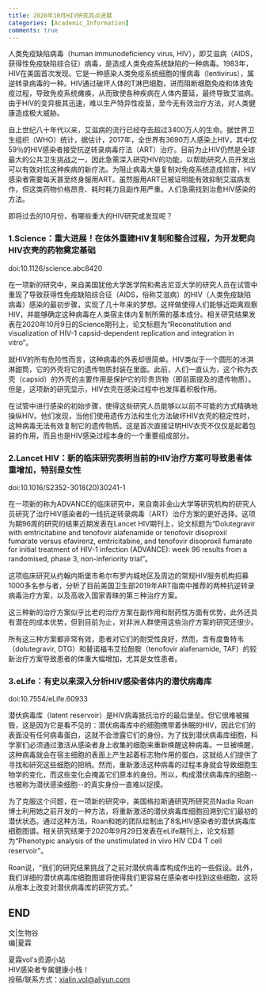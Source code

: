 ```yaml
---
title: 2020年10月HIV研究亮点进展
categories: [Academic_Information]
comments: true
---
```


人类免疫缺陷病毒（human immunodeficiency virus, HIV），即艾滋病（AIDS，获得性免疫缺陷综合征）病毒，是造成人类免疫系统缺陷的一种病毒。1983年，HIV在美国首次发现。它是一种感染人类免疫系统细胞的慢病毒（lentivirus），属逆转录病毒的一种。HIV通过破坏人体的T淋巴细胞，进而阻断细胞免疫和体液免疫过程，导致免疫系统瘫痪，从而致使各种疾病在人体内蔓延，最终导致艾滋病。由于HIV的变异极其迅速，难以生产特异性疫苗，至今无有效治疗方法，对人类健康造成极大威胁。<br>

自上世纪八十年代以来，艾滋病的流行已经夺去超过3400万人的生命。据世界卫生组织（WHO）统计，据估计，2017年，全世界有3690万人感染上HIV，其中仅59％的HIV感染者接受抗逆转录病毒疗法（ART）治疗。目前为止HIV仍然是全球最大的公共卫生挑战之一，因此急需深入研究HIV的功能，以帮助研究人员开发出可以有效对抗这种疾病的新疗法。为阻止病毒大量复制对免疫系统造成损害，HIV感染者需要每天甚至终身服用ART。虽然服用ART已被证明能有效抑制艾滋病发作，但这类药物价格昂贵、耗时耗力且副作用严重。人们急需找到治愈HIV感染的方法。<br>

即将过去的10月份，有哪些重大的HIV研究或发现呢？<br>

### 1.Science：重大进展！在体外重建HIV复制和整合过程，为开发靶向HIV衣壳的药物奠定基础 <br>
doi:10.1126/science.abc8420 <br>

在一项新的研究中，来自美国犹他大学医学院和弗吉尼亚大学的研究人员在试管中重现了导致获得性免疫缺陷综合征（AIDS，俗称艾滋病）的HIV（人类免疫缺陷病毒）感染的最初步骤，实现了几十年来的梦想。这样做使得人们能够近距离观察HIV，并能够确定这种病毒在人类宿主体内复制所需的基本成分。相关研究结果发表在2020年10月9日的Science期刊上，论文标题为“Reconstitution and visualization of HIV-1 capsid-dependent replication and integration in vitro”。 <br>

就HIV的所有危险性而言，这种病毒的外表却很简单。HIV类似于一个圆形的冰淇淋甜筒，它的外壳将它的遗传物质封装在里面。此前，人们一直认为，这个称为衣壳（capsid）的外壳的主要作用是保护它的珍贵货物（即前面提及的遗传物质）。但是，这项新的研究显示，HIV衣壳在感染过程中也发挥着积极作用。<br>

在试管中进行感染的初始步骤，使得这些研究人员能够以以前不可能的方式精确地操纵HIV。他们发现，当他们使用遗传方法和生化方法破坏HIV衣壳的稳定性时，这种病毒无法有效复制它的遗传物质。这是首次直接证明HIV衣壳不仅仅是起着包装的作用，而且也是HIV感染过程本身的一个重要组成部分。<br>

### 2.Lancet HIV：新的临床研究表明当前的HIV治疗方案可导致患者体重增加，特别是女性 <br>
doi:10.1016/S2352-3018(20)30241-1 <br>

在一项新的称为ADVANCE的临床研究中，来自南非金山大学等研究机构的研究人员研究了治疗HIV感染者的一线抗逆转录病毒（ART）治疗方案的更好选择。这项为期96周的研究的结果近期发表在Lancet HIV期刊上，论文标题为“Dolutegravir with emtricitabine and tenofovir alafenamide or tenofovir disoproxil fumarate versus efavirenz, emtricitabine, and tenofovir disoproxil fumarate for initial treatment of HIV-1 infection (ADVANCE): week 96 results from a randomised, phase 3, non-inferiority trial”。 <br>

这项临床研究从约翰内斯堡市希尔布罗内城地区及周边的常规HIV服务机构招募1000多名参与者，分析了目前美国卫生部2019年ART指南中推荐的两种抗逆转录病毒治疗方案，以及高收入国家青睐的第三种治疗方案。 <br>

这三种新的治疗方案似乎比老的治疗方案在副作用和耐药性方面有优势，此外还具有潜在的成本优势，但到目前为止，对非洲人群使用这些治疗方案的研究还很少。 <br>

所有这三种方案都非常有效，患者对它们的耐受性良好，然而，含有度鲁特韦（dolutegravir, DTG）和替诺福韦艾拉酚胺（tenofovir alafenamide, TAF）的较新治疗方案导致患者的体重大幅增加，尤其是女性患者。 <br>

### 3.eLife：有史以来深入分析HIV感染者体内的潜伏病毒库 <br>
doi:10.7554/eLife.60933 <br>

潜伏病毒库（latent reservoir）是HIV病毒抵抗治疗的最后堡垒。但它很难被摧毁，这是因为它是看不见的：潜伏病毒库中的细胞携带着休眠的HIV，因此它们的表面没有任何病毒蛋白，这就不会泄露它们的身份。为了找到潜伏病毒库细胞，科学家们必须通过激活从感染者身上收集的细胞来重新唤醒这种病毒。一旦被唤醒，这种病毒就会在宿主细胞的表面上产生起着标志物作用的蛋白，这就给人们提供了寻找和研究这些细胞的把柄。然而，重新激活这种病毒的过程本身就会导致细胞生物学的变化，而这些变化会掩盖它们原本的身份。所以，构成潜伏病毒库的细胞--也被称为潜伏感染细胞--的真实身份一直难以捉摸。 <br>

为了克服这个问题，在一项新的研究中，美国格拉斯通研究所研究员Nadia Roan博士利用她之前开发的一种方法，将重新激活的潜伏病毒库细胞回溯到它们最初的潜伏状态。通过这种方法，Roan和她的团队绘制出了8名HIV感染者的潜伏病毒库细胞图谱。相关研究结果于2020年9月29日发表在eLife期刊上，论文标题为“Phenotypic analysis of the unstimulated in vivo HIV CD4 T cell reservoir”。 <br>

Roan说，“我们的研究结果挑战了之前对潜伏病毒库构成作出的一些假设。此外，我们详细的潜伏病毒库细胞图谱将使得我们更容易在感染者中找到这些细胞，这将从根本上改变对潜伏病毒库的研究方式。” <br>



END<br>
---
文|生物谷<br>
编|夏霖<br>

夏霖vol's资源小站<br>
HIV感染者专属健康小栈！<br>
投稿/联系方式：xialin.vol@aliyun.com
